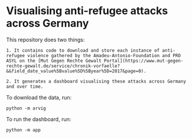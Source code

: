 # Visualising anti-refugee attacks across Germany

This repository does two things:

    1. It contains code to download and store each instance of anti-refugee violence gathered by the Amadeu-Antonio-Foundation and PRO ASYL on the [Mut Gegen Rechte Gewalt Portal](https://www.mut-gegen-rechte-gewalt.de/service/chronik-vorfaelle?&&field_date_value%5Bvalue%5D%5Byear%5D=2017&page=0).

    2. It generates a dashboard visualising these attacks across Germany and over time.

To download the data, run:

`python -m arvig`

To run the dashboard, run:

`python -m app`
